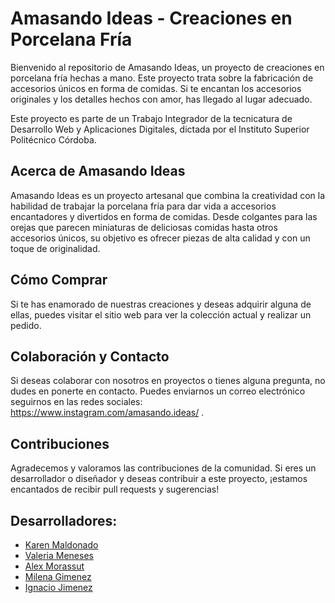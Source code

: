 # Amasando Ideas - Creaciones en Porcelana Fría

Bienvenido al repositorio de Amasando Ideas, un proyecto de creaciones en porcelana fría hechas a mano. Este proyecto trata sobre la fabricación de accesorios únicos en forma de comidas. Si te encantan los accesorios originales y los detalles hechos con amor, has llegado al lugar adecuado.

Este proyecto es parte de un Trabajo Integrador de la tecnicatura de Desarrollo Web y Aplicaciones Digitales, dictada por el Instituto Superior Politécnico Córdoba.

## Acerca de Amasando Ideas

Amasando Ideas es un proyecto artesanal que combina la creatividad con la habilidad de trabajar la porcelana fría para dar vida a accesorios encantadores y divertidos en forma de comidas. Desde colgantes para las orejas que parecen miniaturas de deliciosas comidas hasta otros accesorios únicos, su objetivo es ofrecer piezas de alta calidad y con un toque de originalidad.

## Cómo Comprar

Si te has enamorado de nuestras creaciones y deseas adquirir alguna de ellas, puedes visitar el sitio web para ver la colección actual y realizar un pedido.

## Colaboración y Contacto

Si deseas colaborar con nosotros en proyectos o tienes alguna pregunta, no dudes en ponerte en contacto. Puedes enviarnos un correo electrónico seguirnos en las redes sociales: https://www.instagram.com/amasando.ideas/ .

## Contribuciones

Agradecemos y valoramos las contribuciones de la comunidad. Si eres un desarrollador o diseñador y deseas contribuir a este proyecto, ¡estamos encantados de recibir pull requests y sugerencias!

## Desarrolladores:
- [Karen Maldonado](https://github.com/KarenMaldonadoM)
- [Valeria Meneses](https://github.com/valeriameneses013)
- [Alex Morassut](https://github.com/AlexMorassut1)
- [Milena Gimenez](https://github.com/MilenaGimenez)
- [Ignacio Jimenez](https://github.com/IgnacioJimenez1)
